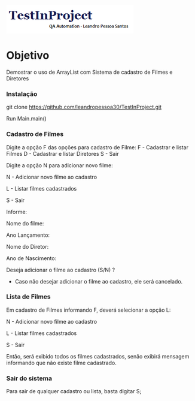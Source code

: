 ![TestInProject](src/main/resources/image/banner.png) 

# Objetivo

Demostrar o uso de ArrayList com Sistema de cadastro de Filmes e Diretores


### Instalação

git clone https://github.com/leandropessoa30/TestInProject.git

Run Main.main()

### Cadastro de Filmes

Digite a opção F das opções para cadastro de Filme:
F - Cadastrar e listar Filmes
D - Cadastrar e listar Diretores
S - Sair

Digite a opção N para adicionar novo filme:

N - Adicionar novo filme ao cadastro

L - Listar filmes cadastrados

S - Sair

Informe:

Nome do filme:

Ano Lançamento: 

Nome do Diretor: 

Ano de Nascimento:

Deseja adicionar o filme ao cadastro (S/N) ?

* Caso não desejar adicionar o filme ao cadastro, ele será cancelado.

### Lista de Filmes

Em cadastro de Filmes informando F, deverá selecionar a opção L:

N - Adicionar novo filme ao cadastro

L - Listar filmes cadastrados

S - Sair

Então, será exibido todos os filmes cadastrados, senão exibirá mensagem informando que não existe filme cadastrado.


### Sair do sistema

Para sair de qualquer cadastro ou lista, basta digitar S;